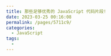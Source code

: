 ```yaml
---
title: 那些足够优秀的 JavaScript 代码片段!
date: 2023-03-25 00:16:08
permalink: /pages/5711c9/
categories:
  - JavaScript
tags:
  - 
---
```



